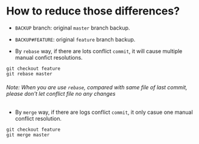 # How to reduce those differences?

- `BACKUP` branch: original `master` branch backup.
- `BACKUP#FEATURE`: original `feature` branch backup.

- By `rebase` way, if there are lots conflict `commit`, it will cause multiple manual confict resolutions.

```
git checkout feature
git rebase master
```

###### Note: When you are use `rebase`, compared with same file of last commit, please don't let conflict file no any changes

- By `merge` way, if there are logs conflict `commit`, it only casue one manual conflict resolution.

```
git checkout feature
git merge master
```
